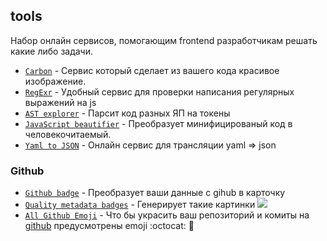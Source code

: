 ## tools

Набор онлайн сервисов, помогающим frontend разработчикам решать
какие либо задачи.

* [`Carbon`](https://carbon.now.sh/) - Сервис который сделает из вашего кода красивое изображение. 
* [`RegExr`](http://www.regexr.com/) - Удобный сервис для проверки написания регулярных выражений на js
* [`AST explorer`](https://astexplorer.net/) - Парсит код разных ЯП на токены
* [`JavaScript beautifier`](http://jsbeautifier.org/) - Преобразует минифицированый код в человекочитаемый.
* [`Yaml to JSON`](http://nodeca.github.io/js-yaml/) - Онлайн сервис для трансляции yaml => json

### Github
* [`Github badge`](http://githubbadge.appspot.com/) - Преобразует ваши данные с gihub в карточку
* [`Quality metadata badges`](https://shields.io/) - Генерирует такие картинки ![](https://img.shields.io/wordpress/plugin/v/akismet.svg)
* [`All Github Emoji`](https://github.com/scotch-io/All-Github-Emoji-Icons) - Что бы украсить ваш репозиторий и комиты на [github](https://github.com) предусмотрены emoji :octocat: :rocket:
